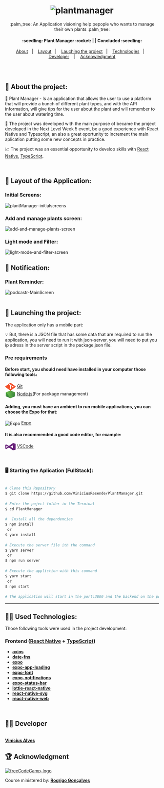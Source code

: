 <h1 align="center">
  <img alt="plantmanager" src="https://res.cloudinary.com/viniciusalvesdefaria/image/upload/v1620236852/PlantManager/icon_fltsnr.png" width="250px" />
</h1>
<p align= "center">:palm_tree: An Application visioning help pepople who wants to manage their own plants :palm_tree:</p>

<h4 align="center"> 
	:seedling: Plant Manager :rocket: | | Concluded  :seedling:
</h4>

<p align="center">
  <a href="#mag_right-about-the-project">About</a>&nbsp;&nbsp;&nbsp;|&nbsp;&nbsp;&nbsp;
  <a href="#desktop_computer-layout-of-the-applicationdesktop">Layout</a>&nbsp;&nbsp;&nbsp;|&nbsp;&nbsp;&nbsp;
  <a href="#rocket-launching-the-project">Lauching the project</a>&nbsp;&nbsp;&nbsp;|&nbsp;&nbsp;&nbsp;
  <a href="#man_technologist-used-technologies">Technologies</a>&nbsp;&nbsp;&nbsp;|&nbsp;&nbsp;&nbsp;
  <a href="#raising_hand_man-developer">Developer</a> &nbsp;&nbsp;&nbsp;|&nbsp;&nbsp;&nbsp;
  <a href="#trophy-acknowledgment">Acknowledgment</a> 
</p>

</br>
</br>

## :mag_right: About the project:

:deciduous_tree:  Plant Manager - Is an application that allows the user to use a platform that will provide a bunch of different plant types, and with the API information, will 
give tips for the user about the plant and will remember to the user about watering time.

:rocket: The project was developed with the main purpose of became the project developed in the Next Level Week 5 event, be a good experience with React Native and Typescript,
an also a great oportunity to increment the main aplication putting some new concepts in practice.

:chart_with_upwards_trend: The project was an essential opportunity to develop skills with [React Native](https://reactnative.dev/), [TypeScript](https://www.typescriptlang.org/).

</br>

## :iphone: Layout of the Application:
 
### Initial Screens:
 <img alt="plantManager-initialscreens" src="https://res.cloudinary.com/viniciusalvesdefaria/image/upload/v1620236475/PlantManager/PlantManagerFirst_upbocn.gif">

 
### Add and manage plants screen:
 <img alt="add-and-manage-plants-screen" src="https://res.cloudinary.com/viniciusalvesdefaria/image/upload/v1620236557/PlantManager/PlantManagerSecond_ldrw1t.gif">
 
 
### Light mode and Filter:
 <img alt="light-mode-and-filter-screen" src="https://res.cloudinary.com/viniciusalvesdefaria/image/upload/v1620236587/PlantManager/PlantManagerThird_s2e7sn.gif">
 
 
## 	:vibration_mode: Notification:

 
### Plant Reminder:
 <img alt="podcastr-MainScreen" src="https://res.cloudinary.com/viniciusalvesdefaria/image/upload/v1620236431/PlantManager/printNotifica%C3%A7%C3%A3oPlantManager_xfaymt.jpg" width="320px">


</br>
</br>

## :rocket: Launching the project:

The application only has a mobile part:

:bulb: But, there is a JSON file that has some data that are required to run the application, you will need to run it with json-server, you will need to put you ip adress in the
server script in the package.json file.

### Pre requirements
#### Before start, you should need have installed in your computer those following tools:
<img align="center" alt="GIT" height="25" width="35" src="https://raw.githubusercontent.com/devicons/devicon/master/icons/git/git-original.svg" style="max-width:100%;">  [Git](https://git-scm.com)</img>
</br>
<img align="center" alt="NodeJS" height="25" width="35" src="https://raw.githubusercontent.com/devicons/devicon/master/icons/nodejs/nodejs-original.svg" style="max-width:100%;"> [Node.js](https://nodejs.org/en/)(For package management)</img>
</br>

#### Adding, you must have an ambient to run mobile applications, you can choose the Expo for that:
<img align="center" alt="Expo" height="25" width="25" src="https://cdn.icon-icons.com/icons2/2148/PNG/512/expo_icon_132404.png" style="max-width:100%;"> [Expo](https://expo.io/)</img>

#### It is also recommended a good code editor, for example: 
<img align="center" alt="VisualStudioCode" height="25" width="35" src="https://raw.githubusercontent.com/devicons/devicon/master/icons/visualstudio/visualstudio-plain.svg" style="max-width:100%;"> [VSCode](https://code.visualstudio.com/)</img>

</br>
 
### 	:desktop_computer: Starting the Aplication (FullStack):
 
 ```bash 
 
 # Clone this Repository
 $ git clone https://github.com/ViniciusResende/PlantManager.git
 
 # Enter the poject folder in the Terminal
 $ cd PlantManager
 
 #  Install all the dependencies
 $ npm install
  or
 $ yarn install

 # Execute the server file ith the command
 $ yarn server
  or
 $ npm run server

 # Execute the appliction with this command
 $ yarn start
  or
 $ npm start
 
 # The application will start in the port:3000 and the backend on the port:3333
 
 ```
 
 ---
 
## :man_technologist: Used Technologies:

Those following tools were used in the project development:

### **Frontend**  ([React Native](https://reactnative.dev/) + [TypeScript](https://www.typescriptlang.org/))

-   **[axios](https://github.com/axios/axios)**
-   **[date-fns](https://date-fns.org/)**
-   **[expo](https://expo.io/)**
-   **[expo-app-loading](https://docs.expo.io/versions/latest/sdk/app-loading/)**
-   **[expo-font](https://docs.expo.io/versions/latest/sdk/font/)**
-   **[expo-notifications](https://docs.expo.io/versions/latest/sdk/notifications/)**
-   **[expo-status-bar](https://docs.expo.io/versions/latest/sdk/status-bar/)**
-   **[lottie-react-native](https://github.com/lottie-react-native/lottie-react-native)**
-   **[react-native-svg](https://github.com/react-native-svg/react-native-svg)**
-   **[react-native-web](https://github.com/necolas/react-native-web)**

</br>

## :raising_hand_man: Developer

<a href="https://github.com/ViniciusResende">
 	<img src="https://res.cloudinary.com/viniciusalvesdefaria/image/upload/v1613257612/foto_perfil_rounded_mv1cpi.png" width="100px;" alt=""/>
 <br />
 	<b>Vinícius Alves</b></a> <a href="https://github.com/ViniciusResende" title="Vinícius Alves"></a>
 <br />
 
## :trophy: Acknowledgment

<a href="https://rocketseat.com.br/">
 	<img src="https://pbs.twimg.com/profile_images/1291682473592659968/sEorc6oh.jpg" width="100px;" alt="freeCodeCamp-logo"/>
 </a> 
 <br />
 	<p>Course ministered by: <a href="https://github.com/rodrigorgtic"><b>Rogrigo Gonçalves</b></a></p>
 <br />


